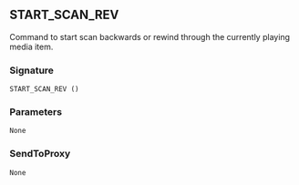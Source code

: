 ## START\_SCAN\_REV

Command to start scan backwards or rewind through the currently playing media item.


### Signature

`START_SCAN_REV ()`


### Parameters

`None`


### SendToProxy

`None`